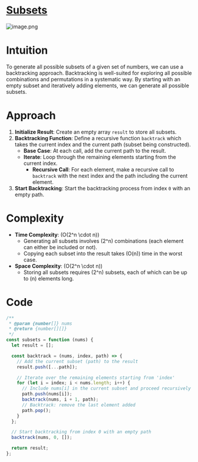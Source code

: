 # [Subsets](https://leetcode.com/problems/subsets/description/)

![image.png](https://assets.leetcode.com/users/images/bd80024e-fbd5-48a2-a56e-418ac5441f5f_1716307038.1541502.png)

# Intuition

To generate all possible subsets of a given set of numbers, we can use a backtracking approach. Backtracking is well-suited for exploring all possible combinations and permutations in a systematic way. By starting with an empty subset and iteratively adding elements, we can generate all possible subsets.

# Approach

1. **Initialize Result**: Create an empty array `result` to store all subsets.
2. **Backtracking Function**: Define a recursive function `backtrack` which takes the current index and the current path (subset being constructed).
   - **Base Case**: At each call, add the current path to the result.
   - **Iterate**: Loop through the remaining elements starting from the current index.
     - **Recursive Call**: For each element, make a recursive call to `backtrack` with the next index and the path including the current element.
3. **Start Backtracking**: Start the backtracking process from index `0` with an empty path.

# Complexity

- **Time Complexity**: \(O(2^n \cdot n)\)
  - Generating all subsets involves \(2^n\) combinations (each element can either be included or not).
  - Copying each subset into the result takes \(O(n)\) time in the worst case.
- **Space Complexity**: \(O(2^n \cdot n)\)
  - Storing all subsets requires \(2^n\) subsets, each of which can be up to \(n\) elements long.

# Code

```javascript
/**
 * @param {number[]} nums
 * @return {number[][]}
 */
const subsets = function (nums) {
  let result = [];

  const backtrack = (nums, index, path) => {
    // Add the current subset (path) to the result
    result.push([...path]);

    // Iterate over the remaining elements starting from 'index'
    for (let i = index; i < nums.length; i++) {
      // Include nums[i] in the current subset and proceed recursively
      path.push(nums[i]);
      backtrack(nums, i + 1, path);
      // Backtrack: remove the last element added
      path.pop();
    }
  };

  // Start backtracking from index 0 with an empty path
  backtrack(nums, 0, []);

  return result;
};
```
